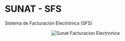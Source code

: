 # SUNAT - SFS
Sistema de Facturación Electrónica (SFS)

<p align="center">
  <img alt="Sunat Facturacion Electronica" src="http://www.sunat.gob.pe/p/imagenes/icons/favicon.ico">
</p>

